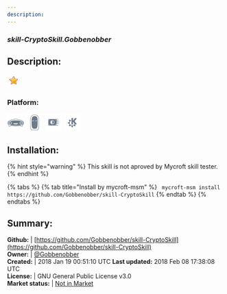 ```yaml
---
description: 
---
```


### _skill-CryptoSkill.Gobbenobber_  
## Description:  
  
![](../.gitbook/assets/star.png)  
### Platform:  
 ![Mark I](../.gitbook/assets/mark-1-icon.png)  ![Mark II](../.gitbook/assets/mark-2-icon.png)  ![Picroft](../.gitbook/assets/picroft-icon.png)  ![plasmoid](../.gitbook/assets/kde.png)   
  
## Installation:  
{% hint style="warning" %}
This skill is not aproved by Mycroft skill tester.
{% endhint %}
    
{% tabs %}
{% tab title="Install by mycroft-msm" %}
``` mycroft-msm install https://github.com/Gobbenobber/skill-CryptoSkill```
{% endtab %}
  {% endtabs %}
    
## Summary:  
**Github:** | [https://github.com/Gobbenobber/skill-CryptoSkill](https://github.com/Gobbenobber/skill-CryptoSkill)  
**Owner:** | [@Gobbenobber](https://github.com/Gobbenobber)  
**Created:** | 2018 Jan 19 00:51:10 UTC  **Last updated:** 2018 Feb 08 17:38:08 UTC  
**License:** | GNU General Public License v3.0  
**Market status:** | [Not in Market](https://market.mycroft.ai/skill/)  
